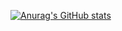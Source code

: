 [![Anurag's GitHub stats](https://github-readme-stats.vercel.app/api?username=BlueSchnabeltier&theme=onedark)](https://github.com/anuraghazra/github-readme-stats)
